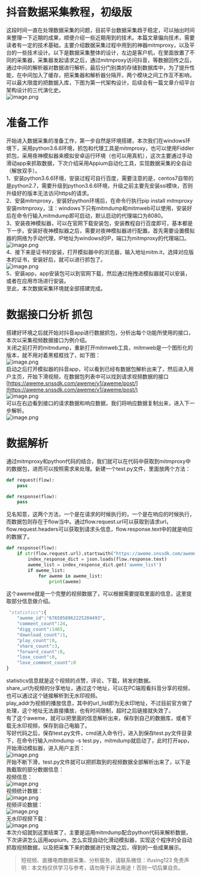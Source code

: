 # 抖音数据采集教程，初级版

这段时间一直在处理数据采集的问题，目前平台数据采集趋于稳定，可以抽出时间来整理一下近期的成果，顺便介绍一些近期用到的技术。本篇文章偏向技术，需要读者有一定的技术基础，主要介绍数据采集过程中用到的神器mitmproxy，以及平台的一些技术设计。以下是数据采集整体的设计，左边是客户机，在里面放置了不同的采集器，采集器发起请求之后，通过mitmproxy访问抖音，等数据回传之后，通过中间的解析器对数据进行解析，最后分门别类的存储到数据库中，为了提升性能，在中间加入了缓存，把采集器和解析器分隔开，两个模块之间工作互不影响，可以最大限度的把数据入库，下图为第一代架构设计，后续会有一篇文章介绍平台架构设计的三代演化史。<br>![image.png](https://cdn.nlark.com/yuque/0/2020/png/97322/1608080679728-043342a4-cfcd-404f-9299-517fbe8d6d2d.png#align=left&display=inline&height=421&margin=%5Bobject%20Object%5D&name=image.png&originHeight=841&originWidth=1189&size=199557&status=done&style=none&width=594.5)

# 准备工作
开始进入数据采集的准备工作，第一步自然是环境搭建，本次我们在windows环境下，采用python3.6.6环境，抓包和代理工具是mitmproxy，也可以使用Fiddler抓包，采用夜神模拟器来模拟安卓运行环境（也可以用真机），这次主要通过手动滑动app来抓取数据，下次介绍采用Appium自动化工具，实现数据采集的全自动（解放双手）。<br>1、安装python3.6.6环境，安装过程可自行百度，需要注意的是，centos7自带的是python2.7，需要升级到python3.6.6环境，升级之前主要先安装ssl模块，否则升级好的版本无法访问https的请求。<br>2、安装mitmproxy，安装好python环境后，在命令行执行pip install mitmproxy安装mitmproxy，注：windows下只有mitmdump和mitmweb可以使用，安装好后在命令行输入mitmdump即可启动，默认启动的代理端口为8080。<br>3、安装夜神模拟器，可以在官网下载安装包，安装教程自行百度即可，基本都是下一步。安装好夜神模拟器之后，需要对夜神模拟器进行配置。首先需要设置模拟器的网络为手动代理，IP地址为windows的IP，端口为mitmproxy的代理端口。<br>![image.png](https://cdn.nlark.com/yuque/0/2020/png/97322/1608080692377-de72d38a-3234-4c27-8e4b-2a57725c603f.png#align=left&display=inline&height=300&margin=%5Bobject%20Object%5D&name=image.png&originHeight=600&originWidth=370&size=32119&status=done&style=none&width=185)<br>4、接下来是证书的安装，打开模拟器中的浏览器，输入地址mitm.it，选择对应版本的证书，安装好后，就可以进行抓包了。<br>![image.png](https://cdn.nlark.com/yuque/0/2020/png/97322/1608080706195-3164765d-e992-467b-a420-5cd4bc325315.png#align=left&display=inline&height=307&margin=%5Bobject%20Object%5D&name=image.png&originHeight=614&originWidth=377&size=24721&status=done&style=none&width=188.5)<br>5、安装app，app安装包可以到官网下载，然后通过拖拽进模拟器就可以安装，或者在应用市场进行安装。<br>至此，本次数据采集环境就全部搭建完成。

# 数据接口分析 抓包
搭建好环境之后就开始对抖音app进行数据抓包，分析出每个功能所使用的接口，本次以采集视频数据接口为例介绍。<br>关闭之前打开的mitmdump，重新打开mitmweb工具，mitmweb是一个图形化的版本，就不用对着黑框框找了，如下图：<br>![image.png](https://cdn.nlark.com/yuque/0/2020/png/97322/1608080726532-902c5ed7-73d0-4b23-8ed2-52a31e4538ca.png#align=left&display=inline&height=379&margin=%5Bobject%20Object%5D&name=image.png&originHeight=757&originWidth=953&size=31233&status=done&style=none&width=476.5)<br>启动之后打开模拟器的抖音app，可以看到已经有数据包解析出来了，然后进入用户主页，开始下滑视频，在数据包列表中可以找到请求视频数据的接口[https://aweme.snssdk.com/aweme/v1/aweme/post/](https://aweme.snssdk.com/aweme/v1/aweme/post/)<br>![image.png](https://cdn.nlark.com/yuque/0/2020/png/97322/1608080739974-2737c395-b835-4c85-bb2e-c1e3f023f9d8.png#align=left&display=inline&height=274&margin=%5Bobject%20Object%5D&name=image.png&originHeight=548&originWidth=948&size=129995&status=done&style=none&width=474)<br>可以在右边看到接口的请求数据和响应数据，我们将响应数据复制出来，进入下一步解析。<br>![image.png](https://cdn.nlark.com/yuque/0/2020/png/97322/1608080783051-e1ca5327-1b13-4742-b9c8-e72d730502c2.png#align=left&display=inline&height=367&margin=%5Bobject%20Object%5D&name=image.png&originHeight=733&originWidth=1166&size=171743&status=done&style=none&width=583)

# 数据解析
通过mitmproxy和python代码的结合，我们就可以在代码中获取到mitmproxy中的数据包，进而可以按照需求来处理。新建一个test.py文件，里面放两个方法：
```python
def request(flow):
    pass

def response(flow):
    pass

```
见名知意，这两个方法，一个是在请求的时候执行的，一个是在响应的时候执行，而数据包则存在于flow当中。通过flow.request.url可以获取到请求url，flow.request.headers可以获取到请求头信息，flow.response.text中的就是响应的数据了。
```python
def response(flow):
    if str(flow.request.url).startswith("https://aweme.snssdk.com/aweme/v1/aweme/post/"):
        index_response_dict = json.loads(flow.response.text)
        aweme_list = index_response_dict.get('aweme_list')
        if aweme_list:
            for aweme in aweme_list:
                print(aweme)

```
这个aweme就是一个完整的视频数据了，可以根据需要提取里面的信息，这里提取部分信息做介绍。
```python
 "statistics":{
    "aweme_id":"6765058962225204493",
    "comment_count":24,
    "digg_count":1465,
    "download_count":1,
    "play_count":0,
    "share_count":3,
    "forward_count":0,
    "lose_count":0,
    "lose_comment_count":0
}

```
statistics信息就是这个视频的点赞，评论，下载，转发的数据。<br>share_url为视频的分享地址，通过这个地址，可以在PC端观看抖音分享的视频，也可以通过这个链接解析到无水印视频。<br>play_addr为视频的播放信息，其中的url_list即为无水印地址，不过目前官方做了处理，这个地址无法直接播放，也有时间限制，超时之后链接就失效了。<br>有了这个aweme，就可以把里面的信息解析出来，保存到自己的数据库，或者下载无水印视频，保存到自己电脑了。<br>写好代码之后，保存test.py文件，cmd进入命令行，进入到保存test.py文件目录下，在命令行输入mitmdump -s test.py，mitmdump就启动了，此时打开app，开始滑动模拟器，进入用户主页：<br>![image.png](https://cdn.nlark.com/yuque/0/2020/png/97322/1608080798931-7e837181-938c-4973-b3b5-27d39abdb0dd.png#align=left&display=inline&height=339&margin=%5Bobject%20Object%5D&name=image.png&originHeight=678&originWidth=392&size=422993&status=done&style=none&width=196)<br>开始不断下滑，test.py文件就可以把抓取到的视频数据全部解析出来了，以下是我截取的部分数据信息：<br>视频信息：<br>![image.png](https://cdn.nlark.com/yuque/0/2020/png/97322/1608080849486-3b96f390-f581-417b-8059-05c651086ee5.png#align=left&display=inline&height=214&margin=%5Bobject%20Object%5D&name=image.png&originHeight=427&originWidth=1538&size=151496&status=done&style=none&width=769)<br>视频统计数据：<br>![image.png](https://cdn.nlark.com/yuque/0/2020/png/97322/1608080829166-1e4c49c7-acca-4363-8648-8dfef1979544.png#align=left&display=inline&height=212&margin=%5Bobject%20Object%5D&name=image.png&originHeight=423&originWidth=1001&size=77897&status=done&style=none&width=500.5)<br>视频评论数据：<br>![image.png](https://cdn.nlark.com/yuque/0/2020/png/97322/1608080862353-44af1652-9b44-4c04-9603-57e22d40e34c.png#align=left&display=inline&height=225&margin=%5Bobject%20Object%5D&name=image.png&originHeight=449&originWidth=1653&size=116760&status=done&style=none&width=826.5)<br>无水印视频下载：<br>![image.png](https://cdn.nlark.com/yuque/0/2020/png/97322/1608080874845-ca82e8be-b40f-4151-b97c-c9368ec4751b.png#align=left&display=inline&height=306&margin=%5Bobject%20Object%5D&name=image.png&originHeight=612&originWidth=1074&size=588069&status=done&style=none&width=537)<br>本次介绍就到这里结束了，主要是运用mitmdump配合python代码来解析数据，下次讲讲怎么运用appium，怎么实现自动化滑动模拟器，实现这个程序的全自动抓取视频数据，以及把采集下来的数据进行处理之后，得到的一些成果展示。<br>

>
> 短视频、直播电商数据采集、分析服务，请联系微信：ifuxing123
> 免责声明：本文档仅供学习与参考，请勿用于非法用途！否则一切后果自负。
> 
